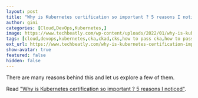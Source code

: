 ```yaml
---
layout: post
title: "Why is Kubernetes certification so important ? 5 reasons I noticed"
author: gini
categories: [Cloud,DevOps,Kubernetes,]
image: https://www.techbeatly.com/wp-content/uploads/2022/01/why-is-kubernetes-certification-important-2-1024x576.png
tags: [cloud,devops,kubernetes,cka,ckad,cks,how to pass cka,how to pass ckad exam,how to pass cks,kcna,kubernetes,kubernetes certification,]
ext_url: https://www.techbeatly.com/why-is-kubernetes-certification-important/
show-avatar: true
featured: false
hidden: false
---
```


There are many reasons behind this and let us explore a few of them.

Read ["Why is Kubernetes certification so important ? 5 reasons I noticed"](https://www.techbeatly.com/why-is-kubernetes-certification-important/).